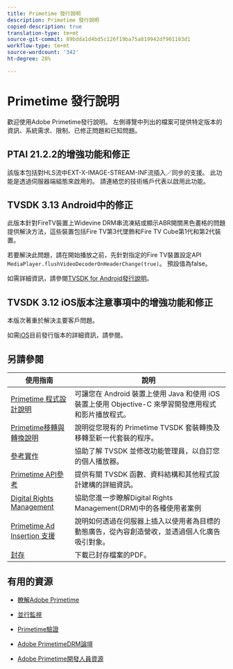 ```yaml
---
title: Primetime 發行說明
description: Primetime 發行說明
copied-description: true
translation-type: tm+mt
source-git-commit: 89bdda1d4bd5c126f19ba75a819942df901183d1
workflow-type: tm+mt
source-wordcount: '342'
ht-degree: 28%

---
```



# Primetime 發行說明

歡迎使用Adobe Primetime發行說明。 左側導覽中列出的檔案可提供特定版本的資訊、系統需求、限制、已修正問題和已知問題。

## PTAI 21.2.2的增強功能和修正

該版本包括對HLS流中EXT-X-IMAGE-STREAM-INF流插入／同步的支援。 此功能是透過伺服器端組態來啟用的。 請連絡您的技術帳戶代表以啟用此功能。

## TVSDK 3.13 Android中的修正

此版本針對FireTV裝置上Widevine DRM串流凍結或顯示ABR開關黑色畫格的問題提供解決方法，這些裝置包括Fire TV第3代墜飾和Fire TV Cube第1代和第2代裝置。

若要解決此問題，請在開始播放之前，先針對指定的Fire TV裝置設定API `MediaPlayer.flushVideoDecoderOnHeaderChange(true)`。 預設值為false。

如需詳細資訊，請參閱[TVSDK for Android發行說明](../release-notes/tvsdk-3x-android.md)。

## TVSDK 3.12 iOS版本注意事項中的增強功能和修正

本版次著重於解決主要客戶問題。

如需[iOS](../release-notes/tvsdk-3x-ios.md)目前發行版本的詳細資訊，請參閱。

## 另請參閱

| 使用指南 | 說明 |
|--- |--- |
| [Primetime 程式設計說明](/help/programming/home.md) | 可讓您在 Android 裝置上使用 Java 和使用 iOS 裝置上使用 Objective-C 來學習開發應用程式和影片播放程式。 |
| [Primetime移轉與轉換說明](/help/migration-guides/home.md) | 說明從您現有的 Primetime TVSDK 套裝轉換及移轉至新一代套裝的程序。 |
| [參考實作](/help/android-reference-implementation/home.md) | 協助了解 TVSDK 並修改功能管理員，以自訂您的個人播放器。 |
| [Primetime API參考](/help/reference/api-references.md) | 提供有關 TVSDK 函數、資料結構和其他程式設計建構的詳細資訊。 |
| [Digital Rights Management](/help/digital-rights-management/home.md) | 協助您進一步瞭解Digital Rights Management(DRM)中的各種使用者案例 |
| [Primetime Ad Insertion 支援](/help/primetime-ad-insertion/home.md) | 說明如何透過在伺服器上插入以使用者為目標的動態廣告，從內容創造營收，並透過個人化廣告吸引對象。 |
| [封存](https://helpx.adobe.com/primetime/archives.html) | 下載已封存檔案的PDF。 |

## 有用的資源

* [瞭解Adobe Primetime](https://www.adobe.com/in/marketing/primetime.html)

* [並行監視](https://tve.helpdocsonline.com/concurrency-monitoring-introduction)

* [Primetime驗證](https://tve.helpdocsonline.com/home)

* [Adobe PrimetimeDRM論壇](https://forums.adobe.com/community/adobe_access)

* [Adobe Primetime開發人員資源](https://www.adobe.com/devnet/primetime.html)
